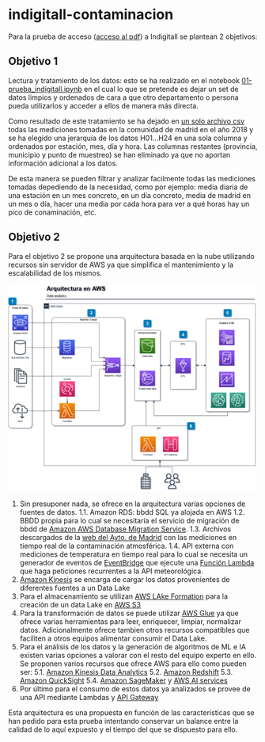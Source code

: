 # indigitall-contaminacion
Para la prueba de acceso ([acceso al pdf](prueba_indigitall.pdf)) a Indigitall se plantean 2 objetivos:

## Objetivo 1
Lectura y tratamiento de los datos: esto se ha realizado en el notebook [01-prueba_indigitall.ipynb](01-prueba_indigitall.ipynb) en el cual lo que se pretende es dejar un set de datos limpios y ordenados de cara a que otro departamento o persona pueda utilizarlos y acceder a ellos de manera más directa. 

Como resultado de este tratamiento se ha dejado en [un solo archivo csv](madrid_contaminacion_2018.csv) todas las mediciones tomadas en la comunidad de madrid en el año 2018 y se ha elegido una jerarquía de los datos H01...H24 en una sola columna y ordenados por estación, mes, día y hora. Las columnas restantes (provincia, municipio y punto de muestreo) se han eliminado ya que no aportan información adicional a los datos.

De esta manera se pueden filtrar y analizar facilmente todas las mediciones tomadas depediendo de la necesidad, como por ejemplo: media diaria de una estación en un mes concreto, en un día concreto, media de madrid en un mes o día, hacer una media por cada hora para ver a qué horas hay un pico de conaminación, etc. 

## Objetivo 2
Para el objetivo 2 se propone una arquitectura basada en la nube utilizando recursos sin servidor de AWS ya que simplifica el mantenimiento y la escalabilidad de los mismos. 

![Arquitectura](indigitall_arquitectura.png)

1. Sin presuponer nada, se ofrece en la arquitectura varias opciones de fuentes de datos. 
    1.1. Amazon RDS: bbdd SQL ya alojada en AWS
    1.2. BBDD propia para lo cual se necesitaría el servicio de migración de bbdd de [Amazon AWS Database Migration Service](https://aws.amazon.com/es/dms/).
    1.3. Archivos descargados de la [web del Ayto. de Madrid](https://datos.madrid.es/portal/site/egob/menuitem.c05c1f754a33a9fbe4b2e4b284f1a5a0/?vgnextoid=41e01e007c9db410VgnVCM2000000c205a0aRCRD&vgnextchannel=374512b9ace9f310VgnVCM100000171f5a0aRCRD&vgnextfmt=default) con las mediciones en tiempo real de la contaminación atmosférica.
    1.4. API externa con mediciones de temperatura en tiempo real para lo cual se necesita un generador de eventos de [EventBridge](https://aws.amazon.com/es/eventbridge/) que ejecute una [Función Lambda](https://aws.amazon.com/es/lambda/) que haga peticiones recurrentes a la API meteorológica.
2. [Amazon Kinesis](https://aws.amazon.com/es/kinesis/data-firehose/) se encarga de cargar los datos provenientes de diferentes fuentes a un Data Lake
3. Para el almacenamiento se utilizan [AWS LAke Formation](https://aws.amazon.com/es/lake-formation/?whats-new-cards.sort-by=item.additionalFields.postDateTime&whats-new-cards.sort-order=desc) para la creación de un data Lake en [AWS S3](https://aws.amazon.com/es/s3/)
4. Para la transformación de datos se puede utilizar [AWS Glue](https://aws.amazon.com/es/glue/?whats-new-cards.sort-by=item.additionalFields.postDateTime&whats-new-cards.sort-order=desc) ya que ofrece varias herramientas para leer, enriquecer, limpiar, normalizar datos. Adicionalmente ofrece tambien otros recursos compatibles que faciliten a otros equipos alimentar consumir el Data Lake.
5. Para el análisis de los datos y la generación de algoritmos de ML e IA existen varias opciones a valorar con el resto del equipo experto en ello. Se proponen varios recursos que ofrece AWS para ello como pueden ser: 
    5.1. [Amazon Kinesis Data Analytics](https://aws.amazon.com/es/kinesis/data-analytics/)
    5.2. [Amazon Redshift](https://aws.amazon.com/es/redshift/)
    5.3. [Amazon QuickSight](https://aws.amazon.com/es/quicksight/)
    5.4. [Amazon SageMaker](https://aws.amazon.com/es/sagemaker/) y [AWS AI services](https://aws.amazon.com/es/machine-learning/ai-services/)
6. Por último para el consumo de estos datos ya analizados se provee de una API mediante Lambdas y [API Gateway](https://aws.amazon.com/es/api-gateway/)

Esta arquitectura es una propuesta en función de las características que se han pedido para esta prueba intentando conservar un balance entre la calidad de lo aquí expuesto y el tiempo del que se dispuesto para ello.

